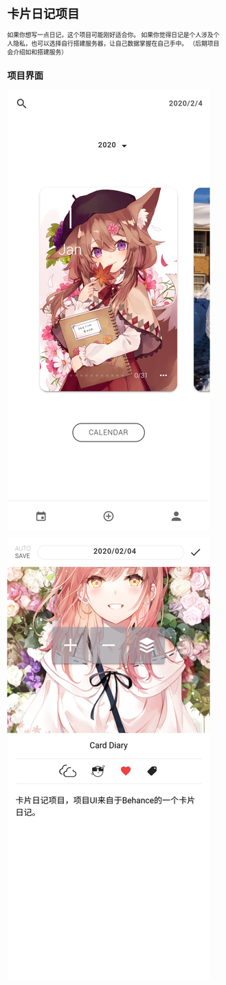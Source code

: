 # 卡片日记项目
如果你想写一点日记，这个项目可能刚好适合你。
如果你觉得日记是个人涉及个人隐私，也可以选择自行搭建服务器，让自己数据掌握在自己手中。
（后期项目会介绍如和搭建服务）

## 项目界面

![images](./images/1.jpg)

![images](./images/3.jpg)

